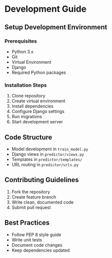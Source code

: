 # Development Guide

## Setup Development Environment

### Prerequisites
- Python 3.x
- Git
- Virtual Environment
- Django
- Required Python packages

### Installation Steps
1. Clone repository
2. Create virtual environment
3. Install dependencies
4. Configure Django settings
5. Run migrations
6. Start development server

## Code Structure
- Model development in `train_model.py`
- Django views in `predictor/views.py`
- Templates in `predictor/templates/`
- URL routing in `predictor/urls.py`

## Contributing Guidelines
1. Fork the repository
2. Create feature branch
3. Write clean, documented code
4. Submit pull request

## Best Practices
- Follow PEP 8 style guide
- Write unit tests
- Document code changes
- Keep dependencies updated
